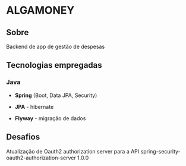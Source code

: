 # ALGAMONEY

## Sobre

Backend de app de gestão de despesas

## Tecnologias empregadas

### Java

* **Spring** (Boot, Data JPA, Security)

* **JPA** - hibernate

* **Flyway** - migração de dados


## Desafios 

Atualização de Oauth2 authorization server para a API spring-security-oauth2-authorization-server 1.0.0
